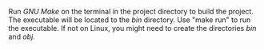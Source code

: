Run *GNU Make* on the terminal in the project directory to build the project. The executable will be located to the *bin* directory.
Use "make run" to run the executable.
If not on Linux, you might need to create the directories *bin* and *obj*.
